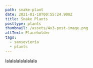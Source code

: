 ```yaml
---
path: snake-plant
date: 2021-01-10T00:55:24.900Z
title: Snake Plants
posttype: plants
thumbnail: /assets/4x3-post-image.png
altText: Placeholder
tags:
  - sansevieria
  - plants
---
```

lalalalalalalalala